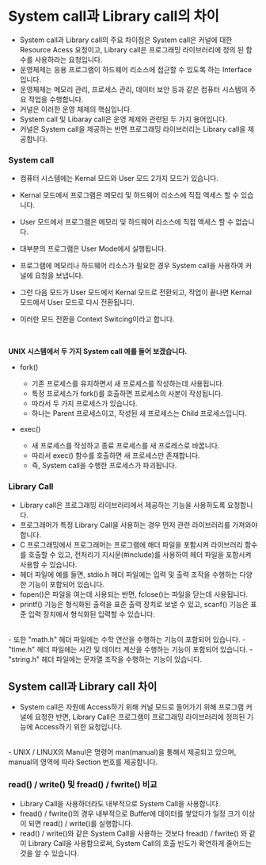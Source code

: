 <h1> System call과 Library call의 차이 </h1>

- System call과 Library call의 주요 차이점은 System call은 커널에 대한 Resource Acess 요청이고, Library call은 프로그래밍 라이브러리에 정의 된 함수를 사용하라는 요청입니다.
- 운영체제는 응용 프로그램이 하드웨어 리소스에 접근할 수 있도록 하는 Interface입니다.
- 운영체제는 메모리 관리, 프로세스 관리, 데이터 보안 등과 같은 컴퓨터 시스템의 주요 작업을 수행합니다.
- 커널은 이러한 운영 체제의 핵심입니다.
- System call 및 Libaray call은 운영 체제와 관련된 두 가지 용어입니다.
- 커널은 System call을 제공하는 반면 프로그래밍 라이브러리는 Library call을 제공합니다.

<h3> System call </h3>

- 컴퓨터 시스템에는 Kernal 모드와 User 모드 2가지 모드가 있습니다.
- Kernal 모드에서 프로그램은 메모리 및 하드웨어 리소스에 직접 액세스 할 수 있습니다.
- User 모드에서 프로그램은 메모리 및 하드웨어 리소스에 직접 액세스 할 수 없습니다.

- 대부분의 프로그램은 User Mode에서 실행됩니다.
- 프로그램에 메모리나 하드웨어 리소스가 필요한 경우 System call을 사용하여 커널에 요청을 보냅니다.
- 그런 다음 모드가 User 모드에서 Kernal 모드로 전환되고, 작업이 끝나면 Kernal 모드에서 User 모드로 다시 전환됩니다.
- 이러한 모드 전환을 Context Switcing이라고 합니다.
<br />

<b> UNIX 시스템에서 두 가지 System call 예를 들어 보겠습니다. <br /> </b>

- fork()

  - 기존 프로세스를 유지하면서 새 프로세스를 작성하는데 사용됩니다.
  - 특정 프로세스가 fork()를 호출하면 프로세스의 사본이 작성됩니다.
  - 따라서 두 가지 프로세스가 있습니다.
  - 하나는 Parent 프로세스이고, 작성된 새 프로세스는 Child 프로세스입니다.

- exec()

  - 새 프로세스를 작성하고 종료 프로세스를 새 프로레스로 바꿉니다.
  - 따라서 exec() 함수를 호출하면 새 프로세스만 존재합니다.
  - 즉, System call을 수행한 프로세스가 파괴됩니다.

<h3> Library Call </h3>

- Library call은 프로그래밍 라이브러리에서 제공하는 기능을 사용하도록 요청합니다.
- 프로그래머가 특정 Library Call을 사용하는 경우 먼저 관련 라이브러리를 가져와야 합니다.
- C 프로그래밍에서 프로그래머는 프로그램에 해더 파일을 포함시켜 라이브러리 함수를 호출할 수 있고, 전처리기 지시문(#include)를 사용하여 헤더 파일을 포함시켜 사용할 수 있습니다.
- 헤더 파일에 예를 들면, stdio.h 헤더 파일에는 입력 및 출력 조작을 수행하는 다양한 기능이 포함되어 있습니다.
- fopen()은 파일을 여는데 사용되는 반면, fclose()는 파일을 닫는데 사용됩니다.
- printf() 기능은 형식화된 출력을 표준 출력 장치로 보낼 수 있고, scanf() 기능은 표준 입력 장치에서 형식화된 입력할 수 있습니다.
<br />
- 또한 "math.h" 헤더 파일에는 수학 연산을 수행하는 기능이 포함되어 있습니다.
- "time.h" 헤더 파일에는 시간 및 데이터 계산을 수행하는 기능이 포함되어 있습니다.
- "string.h" 헤더 파일에는 문자열 조작을 수행하는 기능이 있습니다.


<h2> System call과 Library call 차이 </h2>

- System call은 자원에 Access하기 위해 커널 모드로 들어가기 위해 프로그램 커널에 요청한 반면, Library Call은 프로그램이 프로그래밍 라이브러리에 정의된 기능에 Access하기 위한 요청입니다.
<br />
- UNIX / LINUX의 Manul은 명령어 man(manual)을 통해서 제공되고 있으며, manual의 영역에 따라 Section 번호를 제공합니다. 

<h3> read() / write() 및 fread() / fwrite() 비교 </h3>

- Library Call을 사용하더라도 내부적으로 System Call을 사용합니다.
- fread() / fwrite()의 경우 내부적으로 Buffer에 데이터를 쌓았다가 일정 크기 이상이 되면 read() / write()를 실행합니다.
- read() / write()와 같은 System Call을 사용하는 것보다 fread() / fwrite() 와 같이 Library Call을 사용함으로써, System Call의 호출 빈도가 확연하게 줄어드는 것을 알 수 있습니다.
